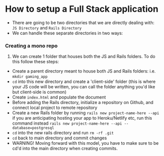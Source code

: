 # How to setup a Full Stack application

- There are going to be two directories that we are directly dealing with: `JS Directory` and `Rails Directory`
- We can handle these separate directories in two ways:

### Creating a mono repo
1. We can create 1 folder that houses both the JS and Rails folders. To do this follow these steps:
- Create a parent directory meant to house both JS and Rails folders: i.e. `mkdir gaming_app`
- `cd` into this new directory and create a 'client-side' folder (this is where your JS code will be written, you can call the folder anything you'd like but client-side is common)
- Create `index.html` and populate the document 
- Before adding the Rails directory, initialize a repository on Github, and connect local project to remote repository 
- Create a new Rails folder by running `rails new project-name-here --api` if you are anticipating hosting your app to Heroku/Netlify etc, run this command instead `rails new project-name-here --api --database=postgresql`
- `cd` into the new rails directory and run `rm -rf .git`
- `cd` back to main directory and commit changes
- WARNING! Moving forward with this model, you have to make sure to be cd'd into the main directory when creating commits. 
